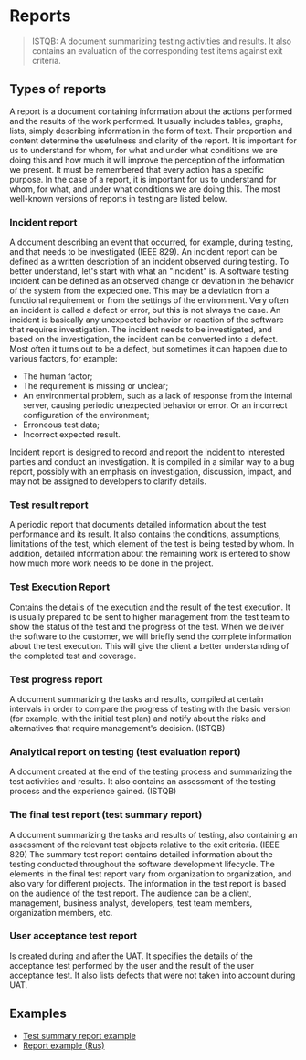 # Reports
> ISTQB: A document summarizing testing activities and results. It also contains an evaluation of the corresponding test items against exit criteria.

## Types of reports
A report is a document containing information about the actions performed and the results of the work performed. It usually includes tables, graphs, lists, simply describing information in the form of text. Their proportion and content determine the usefulness and clarity of the report.
It is important for us to understand for whom, for what and under what conditions we are doing this and how much it will improve the perception of the information we present. It must be remembered that every action has a specific purpose. In the case of a report, it is important for us to understand for whom, for what, and under what conditions we are doing this.
The most well-known versions of reports in testing are listed below.

### Incident report
A document describing an event that occurred, for example, during testing, and that needs to be investigated (IEEE 829).
An incident report can be defined as a written description of an incident observed during testing. To better understand, let's start with what an "incident" is. A software testing incident can be defined as an observed change or deviation in the behavior of the system from the expected one. This may be a deviation from a functional requirement or from the settings of the environment. Very often an incident is called a defect or error, but this is not always the case. An incident is basically any unexpected behavior or reaction of the software that requires investigation.
The incident needs to be investigated, and based on the investigation, the incident can be converted into a defect. Most often it turns out to be a defect, but sometimes it can happen due to various factors, for example:
- The human factor;
- The requirement is missing or unclear;
- An environmental problem, such as a lack of response from the internal server, causing periodic unexpected behavior or error. Or an incorrect configuration of the environment;
- Erroneous test data;
- Incorrect expected result.

Incident report is designed to record and report the incident to interested parties and conduct an investigation. It is compiled in a similar way to a bug report, possibly with an emphasis on investigation, discussion, impact, and may not be assigned to developers to clarify details.

### Test result report
A periodic report that documents detailed information about the test performance and its result. It also contains the conditions, assumptions, limitations of the test, which element of the test is being tested by whom. In addition, detailed information about the remaining work is entered to show how much more work needs to be done in the project.

### Test Execution Report
Contains the details of the execution and the result of the test execution. It is usually prepared to be sent to higher management from the test team to show the status of the test and the progress of the test. When we deliver the software to the customer, we will briefly send the complete information about the test execution. This will give the client a better understanding of the completed test and coverage.

### Test progress report
A document summarizing the tasks and results, compiled at certain intervals in order to compare the progress of testing with the basic version (for example, with the initial test plan) and notify about the risks and alternatives that require management's decision. (ISTQB)

### Analytical report on testing (test evaluation report)
A document created at the end of the testing process and summarizing the test activities and results. It also contains an assessment of the testing process and the experience gained. (ISTQB)

### The final test report (test summary report)
A document summarizing the tasks and results of testing, also containing an assessment of the relevant test objects relative to the exit criteria. (IEEE 829)
The summary test report contains detailed information about the testing conducted throughout the software development lifecycle. The elements in the final test report vary from organization to organization, and also vary for different projects. The information in the test report is based on the audience of the test report. The audience can be a client, management, business analyst, developers, test team members, organization members, etc.

### User acceptance test report
Is created during and after the UAT. It specifies the details of the acceptance test performed by the user and the result of the user acceptance test. It also lists defects that were not taken into account during UAT.

## Examples
- [Test summary report example](https://www.softwaretestinghelp.com/wp-content/qa/uploads/2014/06/Sample-Test-Summary-Report-by-SoftwareTestingHelp.pdf)
- [Report example (Rus)](https://www.performance-lab.ru/wp-content/themes/pureengineering/images/sitetesting/test_report_example.pdf)
